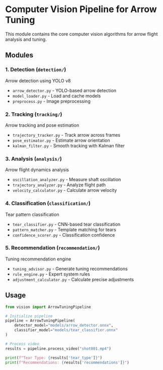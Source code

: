 # Computer Vision Pipeline for Arrow Tuning

This module contains the core computer vision algorithms for arrow flight analysis and tuning.

## Modules

### 1. Detection (`detection/`)
Arrow detection using YOLO v8

- `arrow_detector.py` - YOLO-based arrow detection
- `model_loader.py` - Load and cache models
- `preprocess.py` - Image preprocessing

### 2. Tracking (`tracking/`)
Arrow tracking and pose estimation

- `trajectory_tracker.py` - Track arrow across frames
- `pose_estimator.py` - Estimate arrow orientation
- `kalman_filter.py` - Smooth tracking with Kalman filter

### 3. Analysis (`analysis/`)
Arrow flight dynamics analysis

- `oscillation_analyzer.py` - Measure shaft oscillation
- `trajectory_analyzer.py` - Analyze flight path
- `velocity_calculator.py` - Calculate arrow velocity

### 4. Classification (`classification/`)
Tear pattern classification

- `tear_classifier.py` - CNN-based tear classification
- `pattern_matcher.py` - Template matching for tears
- `confidence_scorer.py` - Classification confidence

### 5. Recommendation (`recommendation/`)
Tuning recommendation engine

- `tuning_advisor.py` - Generate tuning recommendations
- `rule_engine.py` - Expert system rules
- `adjustment_calculator.py` - Calculate precise adjustments

## Usage

```python
from vision import ArrowTuningPipeline

# Initialize pipeline
pipeline = ArrowTuningPipeline(
    detector_model="models/arrow_detector.onnx",
    classifier_model="models/tear_classifier.onnx"
)

# Process video
results = pipeline.process_video("shot001.mp4")

print(f"Tear Type: {results['tear_type']}")
print(f"Recommendations: {results['recommendations']}")
```


